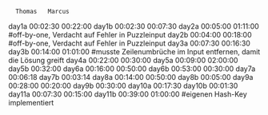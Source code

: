       Thomas   Marcus
day1a 00:02:30 00:22:00
day1b 00:02:30 00:07:30
day2a 00:05:00 01:11:00 #off-by-one, Verdacht auf Fehler in Puzzleinput
day2b 00:04:00 00:18:00 #off-by-one, Verdacht auf Fehler in Puzzleinput
day3a 00:07:30 00:16:30
day3b 00:14:00 01:01:00 #musste Zeilenumbrüche im Input entfernen, damit die Lösung greift
day4a 00:22:00 00:30:00
day5a 00:09:00 02:00:00
day5b 00:32:00
day6a 00:16:00 00:50:00
day6b 00:53:00 00:30:00
day7a 00:06:18
day7b 00:03:14
day8a 00:14:00 00:50:00
day8b 00:05:00
day9a 00:28:00 00:20:00
day9b 00:30:00
day10a 00:17:30
day10b 00:01:30
day11a 00:07:30 00:15:00
day11b 00:39:00 01:00:00 #eigenen Hash-Key implementiert
